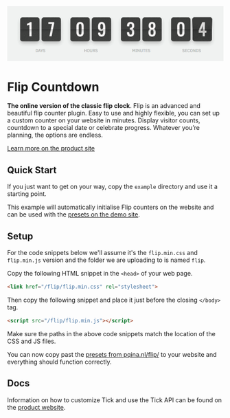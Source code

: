 ![](./flip.gif)

# Flip Countdown

**The online version of the classic flip clock**. Flip is an advanced and beautiful flip counter plugin. Easy to use and highly flexible, you can set up a custom counter on your website in minutes. Display visitor counts, countdown to a special date or celebrate progress. Whatever you’re planning, the options are endless.

[Learn more on the product site](https://pqina.nl/flip/)


## Quick Start

If you just want to get on your way, copy the `example` directory and use it a starting point.

This example will automatically initialise Flip counters on the website and can be used with the [presets on the demo site](https://pqina.nl/flip/#presets).


## Setup

For the code snippets below we'll assume it's the `flip.min.css` and `flip.min.js` version and the folder we are uploading to is named `flip`.

Copy the following HTML snippet in the `<head>` of your web page.

```html
<link href="/flip/flip.min.css" rel="stylesheet">
```

Then copy the following snippet and place it just before the closing `</body>` tag.

```html
<script src="/flip/flip.min.js"></script>
```

Make sure the paths in the above code snippets match the location of the CSS and JS files.

You can now copy past the [presets from pqina.nl/flip/](https://pqina.nl/flip/#presets) to your website and everything should function correctly.


## Docs

Information on how to customize Tick and use the Tick API can be found on the [product website](http://tickcounterplugin.com/docs).
